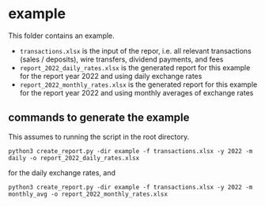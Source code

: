 # example
This folder contains an example.
- `transactions.xlsx` is the input of the repor, i.e. all relevant transactions (sales / deposits), wire transfers, dividend payments, and fees
- `report_2022_daily_rates.xlsx` is the generated report for this example for the report year 2022 and using daily exchange rates
- `report_2022_monthly_rates.xlsx` is the generated report for this example for the report year 2022 and using monthly averages of exchange rates

## commands to generate the example
This assumes to running the script in the root directory.
```
python3 create_report.py -dir example -f transactions.xlsx -y 2022 -m daily -o report_2022_daily_rates.xlsx
```
for the daily exchange rates, and
```
python3 create_report.py -dir example -f transactions.xlsx -y 2022 -m monthly_avg -o report_2022_monthly_rates.xlsx
```
